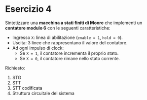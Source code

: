 # Esercizio 4

Sintetizzare una **macchina a stati finiti di Moore** che implementi un **contatore modulo 6** con le seguenti caratteristiche:

- Ingresso `X`: linea di abilitazione (`enable = 1`, `hold = 0`).
- Uscita: 3 linee che rappresentano il valore del contatore.
- Ad ogni impulso di clock:
  - Se `X = 1`, il contatore incrementa il proprio stato.
  - Se `X = 0`, il contatore rimane nello stato corrente.

Richiesto:
1. STG
2. STT
3. STT codificata
4. Struttura circuitale del sistema
